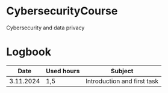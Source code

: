 # CybersecurityCourse
Cybersecurity and data privacy


# Logbook


| Date | Used hours | Subject |
| --- | --- | --- |
| 3.11.2024 | 1,5 | Introduction and first task |
